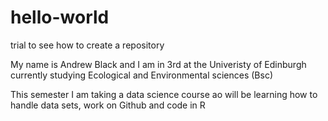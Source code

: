 # hello-world
trial to see how to create a repository 

My name is Andrew Black and I am in 3rd at the Univeristy of Edinburgh currently studying Ecological and Environmental sciences (Bsc)

This semester I am taking a data science course ao will be learning how to handle data sets, work on Github and code in R 
